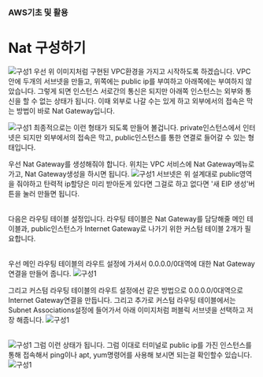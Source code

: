 ### **AWS기초 및 활용** 

# Nat 구성하기

> 
>
>
>

![구성1](https://github.com/dockerdongjin/aws-network-examples/blob/master/nat_img/nat-2.jpg)
우선 위 이미지처럼 구현된 VPC환경을 가지고 시작하도록 하겠습니다.
VPC 안에 두개의 서브넷을 만들고, 위쪽에는 public ip를 부여하고 아래쪽에는 부여하지 않았습니다.
그렇게 되면 인스턴스 서로간의 통신은 되지만 아래쪽 인스턴스는 외부와 통신을 할 수 없는 상태가 됩니다.
이때 외부로 나갈 수는 있게 하고 외부에서의 접속은 막는 방법이 바로 Nat Gateway입니다.

![구성1](https://github.com/dockerdongjin/aws-network-examples/blob/master/nat_img/nat-1.jpg)
최종적으로는 이런 형태가 되도록 만들어 볼겁니다.
private인스턴스에서 인터넷은 되지만 외부에서의 접속은 막고, public인스턴스를 통한 연결로 들어갈 수 있는 형태입니다.

우선 Nat Gateway를 생성해줘야 합니다.
위치는 VPC 서비스에 Nat Gateway메뉴로 가고, Nat Gateway생성을 하시면 됩니다.
![구성1](https://github.com/dockerdongjin/aws-network-examples/blob/master/nat_img/nat-3.jpg)
서브넷은 위 설계대로 public영역을 줘야하고 탄력적 ip할당은 미리 받아둔게 있다면 그걸로 하고 없다면 '새 EIP 생성'버튼을 눌러 만들면 됩니다.<br><br>

다음은 라우팅 테이블 설정입니다.
라우팅 테이블은 Nat Gateway를 담당해줄 메인 테이블과, public인스턴스가 Internet Gateway로 나가기 위한 커스텀 테이블 2개가 필요합니다.<br><br>

우선 메인 라우팅 테이블의 라우트 설정에 가셔서 0.0.0.0/0대역에 대한 Nat Gateway연결을 만들어 줍니다.
![구성1](https://github.com/dockerdongjin/aws-network-examples/blob/master/nat_img/nat-4.jpg)

그리고 커스텀 라우팅 테이블의 라우트 설정에선 같은 방법으로 0.0.0.0/0대역으로 Internet Gateway연결을 만듭니다.
그리고 추가로 커스텀 라우팅 테이블에서는 Subnet Associations설정에 들어가서 아래 이미지처럼 퍼블릭 서브넷을 선택하고 저장 해줍니다.
![구성1](https://github.com/dockerdongjin/aws-network-examples/blob/master/nat_img/nat-5.jpg)<br><br>

![구성1](https://github.com/dockerdongjin/aws-network-examples/blob/master/nat_img/nat-6.jpg)
그럼 이런 상태가 됩니다. 그럼 이대로 터미널로 public ip를 가진 인스턴스를 통해 접속해서 ping이나 apt, yum명령어를 사용해 보시면 되는걸 확인할수 있습니다.
![구성1](https://github.com/dockerdongjin/aws-network-examples/blob/master/nat_img/nat-7.jpg)
